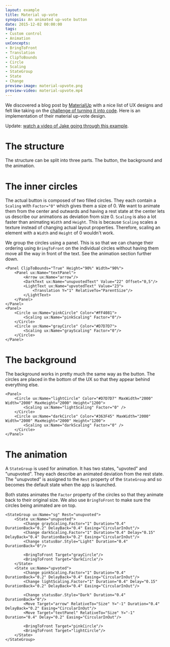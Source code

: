 ```yaml
---
layout: example
title: Material up-vote
synopsis: An animated up-vote button
date: 2015-12-02 00:00:00
tags:
- Custom control
- Animation
uxConcepts:
- BringToFront
- Translation
- ClipToBounds
- Circle
- Scaling
- StateGroup
- State
- Change
preview-image: material-upvote.png
preview-video: material-upvote.mp4
---
```

We discovered a blog post by [MaterialUp](http://www.materialup.com/) with a nice list of UX designs and felt like taking on the [challenge of turning it into code](https://stories.uplabs.io/can-you-code-this-design-concept-efe0132b9744). Here is an implementation of their material up-vote design.

Update: [watch a video of Jake going through this example](https://www.youtube.com/watch?v=2asBMD9eMm8&list=PLdlqWm6b-XALJgM3fGa4q95Yipsgb8Q1o&index=19).

# The structure

The structure can be split into three parts. The button, the background and the animation.


# The inner circles

The actual button is composed of two filled circles. They each contain a `Scaling` with `Factor="0"` which gives them a size of 0. We want to animate them from the center and outwards and having a rest state at the center lets us describe our animations as deviation from size 0. `Scaling` is also a lot faster than animating `Width` and `Height`. This is because `Scaling` scales a texture instead of changing actual layout properties. Therefore, scaling an element with a `Width` and `Height` of 0 wouldn't work.

We group the circles using a panel. This is so that we can change their ordering using `BringToFront` on the individual circles without having them move all the way in front of the text. See the animation section further down.


<!-- snippet-begin:code/MainView.ux:InnerCircles -->

```
<Panel ClipToBounds="True" Height="90%" Width="90%">
    <Panel ux:Name="textPanel">
        <Arrow ux:Name="arrow"/>
        <DarkText ux:Name="unupvotedText" Value="22" Offset="0,5"/>
        <LightText ux:Name="upvotedText" Value="23">
            <Translation Y="1" RelativeTo="ParentSize"/>
        </LightText>
    </Panel>
</Panel>
<Panel>
    <Circle ux:Name="pinkCircle" Color="#FF4081">
        <Scaling ux:Name="pinkScaling" Factor="0"/>
    </Circle>
    <Circle ux:Name="grayCircle" Color="#D7D7D7">
        <Scaling ux:Name="grayScaling" Factor="0"/>
    </Circle>
</Panel>
```

<!-- snippet-end -->

# The background

The background works in pretty much the same way as the button. The circles are placed in the bottom of the UX so that they appear behind everything else.

<!-- snippet-begin:code/MainView.ux:OuterCircles -->

```
<Panel>
    <Circle ux:Name="lightCircle" Color="#D7D7D7" MaxWidth="2000" Width="2000" MaxHeight="2000" Height="1200">
        <Scaling ux:Name="lightScaling" Factor="0" />
    </Circle>
    <Circle ux:Name="darkCircle" Color="#363F45" MaxWidth="2000" Width="2000" MaxHeight="2000" Height="1200">
        <Scaling ux:Name="darkScaling" Factor="0" />
    </Circle>
</Panel>
```

<!-- snippet-end -->

# The animation

A `StateGroup` is used for animation. It has two states, "upvoted" and "unupvoted". They each describe an animated deviation from the rest state. The "unupvoted" is assigned to the `Rest` property of the `StateGroup` and so becomes the default state when the app is launched.

Both states animates the `Factor` property of the circles so that they animate back to their original size. We also use `BringToFront` to make sure the circles being animated are on top.

<!-- snippet-begin:code/MainView.ux:Animation -->

```
<StateGroup ux:Name="sg" Rest="unupvoted">
    <State ux:Name="unupvoted">
        <Change grayScaling.Factor="1" Duration="0.4" DurationBack="0.2" DelayBack="0.4" Easing="CircularInOut"/>
        <Change darkScaling.Factor="1" Duration="0.4" Delay="0.15" DelayBack="0.4" DurationBack="0.2" Easing="CircularInOut"/>
        <Change statusBar.Style="Light" Duration="0.4" DurationBack="0"/>

        <BringToFront Target="grayCircle"/>
        <BringToFront Target="darkCircle"/>
    </State>
    <State ux:Name="upvoted">
        <Change pinkScaling.Factor="1" Duration="0.4" DurationBack="0.2" DelayBack="0.4" Easing="CircularInOut"/>
        <Change lightScaling.Factor="1" Duration="0.4" Delay="0.15" DurationBack="0.2" DelayBack="0.4" Easing="CircularInOut"/>

        <Change statusBar.Style="Dark" Duration="0.4" DurationBack="0"/>
        <Move Target="arrow" RelativeTo="Size" Y="-1" Duration="0.4" DelayBack="0.2" Easing="CircularInOut"/>
        <Move Target="textPanel" RelativeTo="Size" Y="-1" Duration="0.4" Delay="0.2" Easing="CircularInOut"/>

        <BringToFront Target="pinkCircle"/>
        <BringToFront Target="lightCircle"/>
    </State>
</StateGroup>
```

<!-- snippet-end -->
